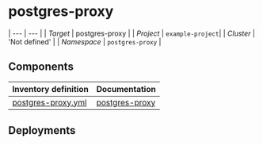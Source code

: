 # postgres-proxy 

| --- | --- |
| *Target* | postgres-proxy |
| *Project*     | `example-project`|
| *Cluster*     |  'Not defined'  |
| *Namespace*   | `postgres-proxy` |

## Components
| Inventory definition | Documentation |
| --- | --- |
|[postgres-proxy.yml](../../inventory/classes/components/postgres-proxy.yml)| [postgres-proxy](postgres-proxy-readme.md)|

## Deployments
